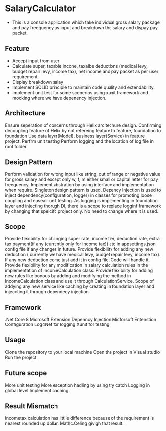 # SalaryCalculator
* This is a console application which take individual gross salary package and pay freequency as input and breakdown the salary and dispay pay packet.
## Feature
* Accept input from user 
* Calculate super, taxable incone, taxalbe deductions (medical levy, budget repair levy, income tax), net income and pay packet as per user requirement.
* Display breakdown salay
* Implement SOLID principle to maintain code quality and extendability.
* Implement unit test for some scenerios using xunit framework and mocking where we have depenency injection.

## Architecture
Ensure seperation of concerns through Helix arcitechure design. Confirming decoupling feature of Helix by not refereing feature to feature, foundation to foundation
Use data layer(Model), business layer(Service) in feature project.
Perfrm unit testing
Perform logging and the location of log file in root folder.

## Design Pattern
Perform validation for wrong input like string, out of range or negative value for gross salary and except only w, f, m either small or capital letter for pay freequency.
Implement abstration by using interface and implementation when require.
Singleton design pattern is used.
Depency Injection is used to inject dependency(configuration, logger) in classes for promoting loose coupling and easeair unit testing. 
As logging is implementing in foundation layer and injecting thorugh DI, there is a scope to replace logginf framework by changing that speicifc project only. No need to change where it is used.

## Scope
Provide flexibility for changing super rate, income tier, deduction rate, extra tax payment(if any (currently only for income tax)) etc in appsettings.json config file if any changes in future.
Provide flexibility for adding any new deduction ( currently we have medical levy, budget repair levy, income tax). If any new deduction come just add it in config file. Code will handle it.
Provide flexibility for any modification in salary calculation rules in the implementation of IncomeCalculation class.
Provide flexibility for adding new rules like bonous by adding and modifying the method in IncomeCalculation class and use it through CalculationService.
Scope of addying any new service like caching by creating in foundation layer and injeccting it through dependecy injection.

## Framework
.Net Core 8
Microsoft Extension Depenncy Injection
Micforsoft Entenstion Configuration 
Log4Net for logging
Xunit for testing

## Usage
Clone the repository to your local machine
Open the project in Visual studio
Run the project

## Future scope
More unit testing
More esception hadling by using try catch
Logging in global level
Implement caching

## Result Mismatch
Incometax calculation has littile difference because of the requirement is nearest rounded up dollar. Mathc.Celing givigh that result.

